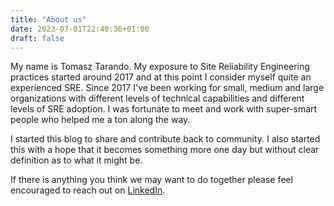 ```yaml
---
title: "About us"
date: 2023-07-01T22:40:36+01:00
draft: false
---
```


My name is Tomasz Tarando. My exposure to Site Reliability Engineering practices started around 2017 and at this point I consider myself quite an experienced SRE. Since 2017 I've been working for small, medium and large organizations with different levels of technical capabilities and different levels of SRE adoption. I was fortunate to meet and work with super-smart people who helped me a ton along the way.

I started this blog to share and contribute back to community. I also started this with a hope that it becomes something more one day but without clear definition as to what it might be.

If there is anything you think we may want to do together please feel encouraged to reach out on [LinkedIn](https://www.linkedin.com/in/ttarando/).

